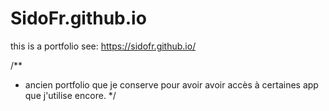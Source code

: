 # SidoFr.github.io
this is a portfolio
see: https://sidofr.github.io/

/**
* ancien portfolio que je conserve pour avoir avoir accès à certaines app que j'utilise encore.
*/
